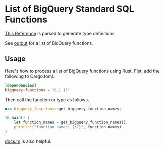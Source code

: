 # List of BigQuery Standard SQL Functions

[This Reference](https://cloud.google.com/bigquery/docs/reference/standard-sql/functions-and-operators) is parsed to generate type definitions.

See [output](./output) for a list of BiqQuery functions.

## Usage
Here's how to process a list of BigQuery functions using Rust.
Fist, add the following to Cargo.toml.
```toml
[dependencies]
bigquery-functions = "0.1.15"
```

Then call the function or type as follows.
```rust
use bigquery_functions::get_bigquery_function_names;

fn main() {
    let function_names = get_bigquery_function_names();
    println!("function_names: {:?}", function_names)
}
```

[docs.rs](https://docs.rs/bigquery-functions/latest/bigquery_functions/#) is also helpful.
